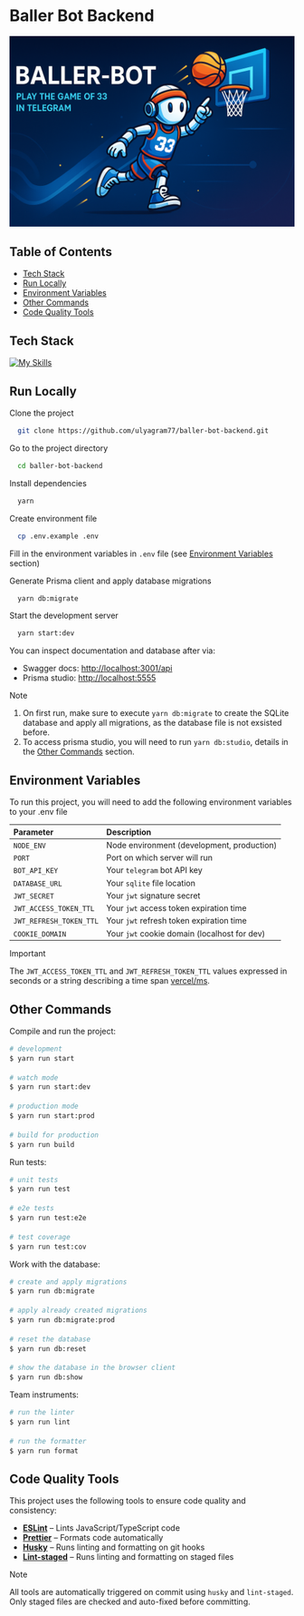 # Baller Bot Backend

![Logo](./docs/banner.png)

## Table of Contents

- [Tech Stack](#tech-stack)
- [Run Locally](#run-locally)
- [Environment Variables](#environment-variables)
- [Other Commands](#other-commands)
- [Code Quality Tools](#code-quality-tools)

## Tech Stack

[![My Skills](https://skillicons.dev/icons?i=ts,nest,prisma,sqlite&theme=dark)](https://skillicons.dev)

## Run Locally

Clone the project

```bash
  git clone https://github.com/ulyagram77/baller-bot-backend.git
```

Go to the project directory

```bash
  cd baller-bot-backend
```

Install dependencies

```bash
  yarn
```

Create environment file

```bash
  cp .env.example .env
```

Fill in the environment variables in `.env` file (see [Environment Variables](#environment-variables) section)

Generate Prisma client and apply database migrations

```bash
  yarn db:migrate
```

Start the development server

```bash
  yarn start:dev
```

You can inspect documentation and database after via:

- Swagger docs: [http://localhost:3001/api](http://localhost:3001/api)
- Prisma studio: [http://localhost:5555](http://localhost:5555)

> [!NOTE]
>
> 1. On first run, make sure to execute `yarn db:migrate` to create the SQLite database and apply all migrations, as the database file is not exsisted before.
> 2. To access prisma studio, you will need to run `yarn db:studio`, details in the [Other Commands](#other-commands) section.

## Environment Variables

To run this project, you will need to add the following environment variables to your .env file

| Parameter               | Description                                  |
| :---------------------- | :------------------------------------------- |
| `NODE_ENV`              | Node environment (development, production)   |
| `PORT`                  | Port on which server will run                |
| `BOT_API_KEY`           | Your `telegram` bot API key                  |
| `DATABASE_URL`          | Your `sqlite` file location                  |
| `JWT_SECRET`            | Your `jwt` signature secret                  |
| `JWT_ACCESS_TOKEN_TTL`  | Your `jwt` access token expiration time      |
| `JWT_REFRESH_TOKEN_TTL` | Your `jwt` refresh token expiration time     |
| `COOKIE_DOMAIN`         | Your `jwt` cookie domain (localhost for dev) |

> [!IMPORTANT]
> The `JWT_ACCESS_TOKEN_TTL` and `JWT_REFRESH_TOKEN_TTL` values expressed in seconds or a string describing a time span [vercel/ms](https://github.com/vercel/ms).

## Other Commands

Compile and run the project:

```bash
# development
$ yarn run start

# watch mode
$ yarn run start:dev

# production mode
$ yarn run start:prod

# build for production
$ yarn run build
```

Run tests:

```bash
# unit tests
$ yarn run test

# e2e tests
$ yarn run test:e2e

# test coverage
$ yarn run test:cov
```

Work with the database:

```bash
# create and apply migrations
$ yarn run db:migrate

# apply already created migrations
$ yarn run db:migrate:prod

# reset the database
$ yarn run db:reset

# show the database in the browser client
$ yarn run db:show
```

Team instruments:

```bash
# run the linter
$ yarn run lint

# run the formatter
$ yarn run format
```

## Code Quality Tools

This project uses the following tools to ensure code quality and consistency:

- **[ESLint](https://eslint.org/)** – Lints JavaScript/TypeScript code
- **[Prettier](https://prettier.io/)** – Formats code automatically
- **[Husky](https://typicode.github.io/husky/)** – Runs linting and formatting on git hooks
- **[Lint-staged](https://github.com/okonet/lint-staged)** – Runs linting and formatting on staged files

> [!NOTE]
> All tools are automatically triggered on commit using `husky` and `lint-staged`.  
> Only staged files are checked and auto-fixed before committing.
